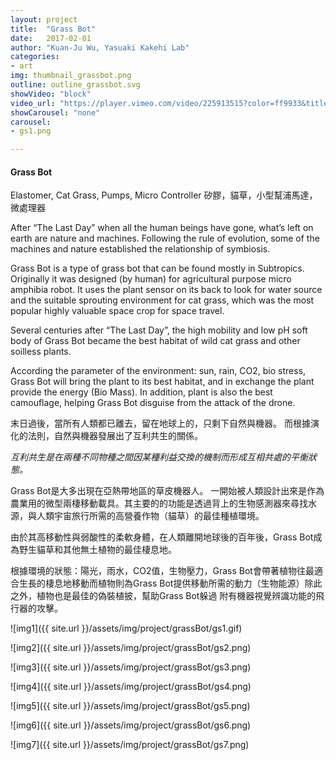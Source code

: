 ```yaml
---
layout: project
title:  "Grass Bot"
date:   2017-02-01
author: "Kuan-Ju Wu, Yasuaki Kakehi Lab"
categories:
- art
img: thumbnail_grassbot.png
outline: outline_grassbot.svg
showVideo: "block"
video_url: "https://player.vimeo.com/video/225913515?color=ff9933&title=0&byline=0&portrait=0"
showCarousel: "none"
carousel:
- gs1.png

---
```

#### Grass Bot ####

Elastomer, Cat Grass, Pumps, Micro Controller
矽膠，貓草，小型幫浦馬達，微處理器


After “The Last Day” when all the human beings have gone, what’s left on earth are nature and machines. Following the rule of evolution, some of the machines and nature established the relationship of symbiosis.

Grass Bot is a type of grass bot that can be found mostly in Subtropics.
Originally it was designed (by human) for agricultural purpose micro amphibia robot. It uses the plant sensor on its back to look for water source and the suitable sprouting environment for cat grass, which was the most popular highly valuable space crop for space travel.

Several centuries after “The Last Day”, the high mobility and low pH soft body of Grass Bot became the best habitat of wild cat grass and other soilless plants.

According the parameter of the environment: sun, rain, CO2, bio stress, Grass Bot will bring the plant to its best habitat, and in exchange the plant provide the energy (Bio Mass). In addition, plant is also the best camouflage, helping Grass Bot disguise from the attack of the drone.


末日過後，當所有人類都已離去，留在地球上的，只剩下自然與機器。
而根據演化的法則，自然與機器發展出了互利共生的關係。

*互利共生是在兩種不同物種之間因某種利益交換的機制而形成互相共處的平衡狀態。*

Grass Bot是大多出現在亞熱帶地區的草皮機器人。
一開始被人類設計出來是作為農業用的微型兩棲移動載具。其主要的的功能是透過背上的生物感測器來尋找水源，與人類宇宙旅行所需的高營養作物（貓草）的最佳種植環境。

由於其高移動性與弱酸性的柔軟身體，在人類離開地球後的百年後，Grass Bot成為野生貓草和其他無土植物的最佳棲息地。

根據環境的狀態：陽光，雨水，CO2值，生物壓力，Grass Bot會帶著植物往最適合生長的棲息地移動而植物則為Grass Bot提供移動所需的動力（生物能源）除此之外，植物也是最佳的偽裝植披，幫助Grass Bot躲過 附有機器視覺辨識功能的飛行器的攻擊。

![img1]({{ site.url }}/assets/img/project/grassBot/gs1.gif)

![img2]({{ site.url }}/assets/img/project/grassBot/gs2.png)

![img3]({{ site.url }}/assets/img/project/grassBot/gs3.png)

![img4]({{ site.url }}/assets/img/project/grassBot/gs4.png)

![img5]({{ site.url }}/assets/img/project/grassBot/gs5.png)

![img6]({{ site.url }}/assets/img/project/grassBot/gs6.png)

![img7]({{ site.url }}/assets/img/project/grassBot/gs7.png)
